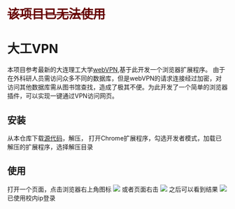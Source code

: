 # <font color="#660000">~~该项目已无法使用~~</font><br /> 
# 大工VPN
本项目参考最新的大连理工大学[webVPN](https://webvpn.dlut.edu.cn/ "webVPN"),基于此开发一个浏览器扩展程序。
由于在外科研人员需访问众多不同的数据库，但是webVPN的请求连接经过加密，对访问其他数据库需从图书馆查找，造成了极其不便。为此开发了一个简单的浏览器插件，可以实现一键通过VPN访问网页。

## 安装
从本仓库下载[源代码](https://codeload.github.com/dlutor/dlutvpn/zip/master)，解压，
打开Chrome扩展程序，勾选开发者模式，加载已解压的扩展程序，选择解压目录

## 使用
打开一个页面，点击浏览器右上角图标
![](https://i.imgur.com/o2puVLq.jpg)
或者页面右击
![](https://i.imgur.com/HFFVxk6.jpg)
之后可以看到结果
![](https://i.imgur.com/agOzeck.jpg)
已使用校内ip登录
